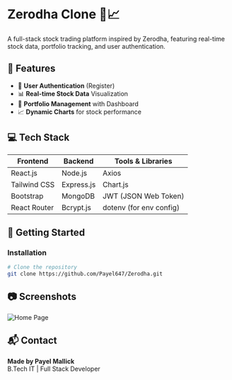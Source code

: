 # Zerodha Clone 🧾📈

A full-stack stock trading platform inspired by Zerodha, featuring real-time stock data, portfolio tracking, and user authentication.

## 📌 Features
- 🔐 **User Authentication** (Register)
- 📊 **Real-time Stock Data** Visualization
- 🧾 **Portfolio Management** with Dashboard
- 📈 **Dynamic Charts** for stock performance

## 💻 Tech Stack
| Frontend     | Backend    | Tools & Libraries       |
| ------------ | ---------- | ----------------------- |
| React.js     | Node.js    | Axios                   |
| Tailwind CSS | Express.js | Chart.js                |
| Bootstrap    | MongoDB    | JWT (JSON Web Token)    |
| React Router | Bcrypt.js  | dotenv (for env config) |

## 🚀 Getting Started

### Installation

```bash
# Clone the repository
git clone https://github.com/Payel647/Zerodha.git

````

## 📷 Screenshots

![Home Page](https://github.com/Payel647/Zerodha/blob/main/zerodha.png)

## 📬 Contact
**Made by Payel Mallick**  
B.Tech IT | Full Stack Developer  
